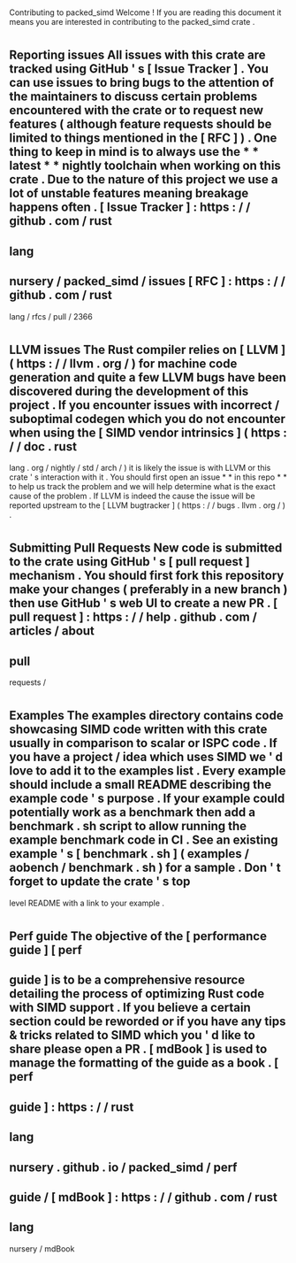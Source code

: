 #
Contributing
to
packed_simd
Welcome
!
If
you
are
reading
this
document
it
means
you
are
interested
in
contributing
to
the
packed_simd
crate
.
#
#
Reporting
issues
All
issues
with
this
crate
are
tracked
using
GitHub
'
s
[
Issue
Tracker
]
.
You
can
use
issues
to
bring
bugs
to
the
attention
of
the
maintainers
to
discuss
certain
problems
encountered
with
the
crate
or
to
request
new
features
(
although
feature
requests
should
be
limited
to
things
mentioned
in
the
[
RFC
]
)
.
One
thing
to
keep
in
mind
is
to
always
use
the
*
*
latest
*
*
nightly
toolchain
when
working
on
this
crate
.
Due
to
the
nature
of
this
project
we
use
a
lot
of
unstable
features
meaning
breakage
happens
often
.
[
Issue
Tracker
]
:
https
:
/
/
github
.
com
/
rust
-
lang
-
nursery
/
packed_simd
/
issues
[
RFC
]
:
https
:
/
/
github
.
com
/
rust
-
lang
/
rfcs
/
pull
/
2366
#
#
#
LLVM
issues
The
Rust
compiler
relies
on
[
LLVM
]
(
https
:
/
/
llvm
.
org
/
)
for
machine
code
generation
and
quite
a
few
LLVM
bugs
have
been
discovered
during
the
development
of
this
project
.
If
you
encounter
issues
with
incorrect
/
suboptimal
codegen
which
you
do
not
encounter
when
using
the
[
SIMD
vendor
intrinsics
]
(
https
:
/
/
doc
.
rust
-
lang
.
org
/
nightly
/
std
/
arch
/
)
it
is
likely
the
issue
is
with
LLVM
or
this
crate
'
s
interaction
with
it
.
You
should
first
open
an
issue
*
*
in
this
repo
*
*
to
help
us
track
the
problem
and
we
will
help
determine
what
is
the
exact
cause
of
the
problem
.
If
LLVM
is
indeed
the
cause
the
issue
will
be
reported
upstream
to
the
[
LLVM
bugtracker
]
(
https
:
/
/
bugs
.
llvm
.
org
/
)
.
#
#
Submitting
Pull
Requests
New
code
is
submitted
to
the
crate
using
GitHub
'
s
[
pull
request
]
mechanism
.
You
should
first
fork
this
repository
make
your
changes
(
preferably
in
a
new
branch
)
then
use
GitHub
'
s
web
UI
to
create
a
new
PR
.
[
pull
request
]
:
https
:
/
/
help
.
github
.
com
/
articles
/
about
-
pull
-
requests
/
#
#
#
Examples
The
examples
directory
contains
code
showcasing
SIMD
code
written
with
this
crate
usually
in
comparison
to
scalar
or
ISPC
code
.
If
you
have
a
project
/
idea
which
uses
SIMD
we
'
d
love
to
add
it
to
the
examples
list
.
Every
example
should
include
a
small
README
describing
the
example
code
'
s
purpose
.
If
your
example
could
potentially
work
as
a
benchmark
then
add
a
benchmark
.
sh
script
to
allow
running
the
example
benchmark
code
in
CI
.
See
an
existing
example
'
s
[
benchmark
.
sh
]
(
examples
/
aobench
/
benchmark
.
sh
)
for
a
sample
.
Don
'
t
forget
to
update
the
crate
'
s
top
-
level
README
with
a
link
to
your
example
.
#
#
#
Perf
guide
The
objective
of
the
[
performance
guide
]
[
perf
-
guide
]
is
to
be
a
comprehensive
resource
detailing
the
process
of
optimizing
Rust
code
with
SIMD
support
.
If
you
believe
a
certain
section
could
be
reworded
or
if
you
have
any
tips
&
tricks
related
to
SIMD
which
you
'
d
like
to
share
please
open
a
PR
.
[
mdBook
]
is
used
to
manage
the
formatting
of
the
guide
as
a
book
.
[
perf
-
guide
]
:
https
:
/
/
rust
-
lang
-
nursery
.
github
.
io
/
packed_simd
/
perf
-
guide
/
[
mdBook
]
:
https
:
/
/
github
.
com
/
rust
-
lang
-
nursery
/
mdBook
